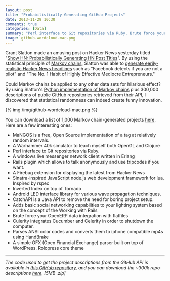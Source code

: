 ```yaml
---
layout: post
title: "Probabilistically Generating GitHub Projects"
date: 2013-11-29 10:30
comments: true
categories: [Data]
summary: "Perl interface to Git repositories via Ruby. Brute force your OpenERP data integration with flatfiles."
image: github-wordcloud-mac.png
---
```


Grant Slatton made an amusing post on Hacker News yesterday titled "[Show HN: Probabilistically Generating HN Post Titles](https://news.ycombinator.com/item?id=6815282)". By using the statistical principle of [Markov chains](http://en.wikipedia.org/wiki/Markov_chain), Slatton was able to [generate eerily-realistic Hacker News headlines](http://grantslatton.com/hngen/) such as "Facebook detects if you are not a pilot" and "The No. 1 Habit of Highly Effective Mediocre Entrepreneurs."

Could Markov chains be applied to any other data sets for hilarious effect? By using Slatton's [Python implementation of Markov chains](https://gist.github.com/grantslatton/7694811) plus 300,000 descriptions of public GitHub repositories retrieved from their API, I discovered that statistical randomness can indeed create funny innovation.

{% img /img/github-wordcloud-mac.png %}

You can download a list of 1,000 Markov chain-generated projects [here](https://dl.dropboxusercontent.com/u/2017402/github_markov.txt). Here are a few interesting ones:

- MaNGOS is a free, Open Source implementation of a tag at relatively random intervals.
- A Warhammer 40k simulator to teach myself both OpenGL and Clojure
- Perl interface to Git repositories via Ruby.
- A windows live messenger network client written in Erlang
- Rails plugin which allows to talk anonymously and use tripcodes if you want.
- A Firebug extension for displaying the latest from Hacker News
- Sinatra-inspired JavaScript node.js web development framework for lua. Inspired by rspec
- Inverted Index on top of Tornado
- Android LED interface library for various wave propagation techniques.
- CatchAPI is a Java API to remove the need for boring project setup.
- Adds basic social networking capabilities to your lighting system based on the concept of the Working with Rails
- Brute force your OpenERP data integration with flatfiles
- Culerity integrates Cucumber and Celerity in order to shutdown the computer.
- Parses ANSI color codes and converts them to iphone compatible mp4s using HandBrake
- A simple OFX (Open Financial Exchange) parser built on top of WordPress. Rolopress core theme


----------

*The code used to get the project descriptions from the GitHub API is available in [this GitHub repository](https://github.com/minimaxir/get-github-repo-descriptions), and you can download the ~300k repo descriptions [here](https://dl.dropboxusercontent.com/u/2017402/github_repo_desc.zip). [5MB .zip]*